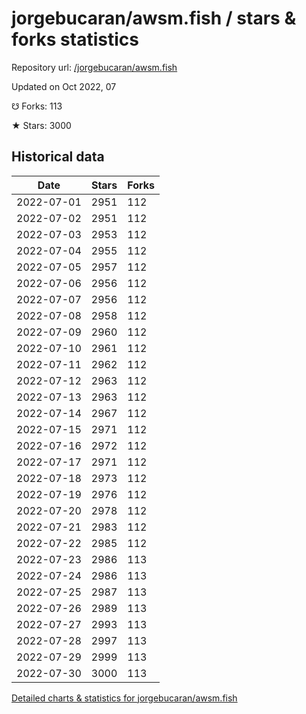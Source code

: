 # jorgebucaran/awsm.fish / stars & forks statistics

Repository url: [/jorgebucaran/awsm.fish](https://github.com/jorgebucaran/awsm.fish)

Updated on Oct 2022, 07

☋ Forks: 113

★ Stars: 3000

## Historical data
| Date | Stars | Forks |
|------|-------|-------|
| 2022-07-01 | 2951 | 112 | 
| 2022-07-02 | 2951 | 112 | 
| 2022-07-03 | 2953 | 112 | 
| 2022-07-04 | 2955 | 112 | 
| 2022-07-05 | 2957 | 112 | 
| 2022-07-06 | 2956 | 112 | 
| 2022-07-07 | 2956 | 112 | 
| 2022-07-08 | 2958 | 112 | 
| 2022-07-09 | 2960 | 112 | 
| 2022-07-10 | 2961 | 112 | 
| 2022-07-11 | 2962 | 112 | 
| 2022-07-12 | 2963 | 112 | 
| 2022-07-13 | 2963 | 112 | 
| 2022-07-14 | 2967 | 112 | 
| 2022-07-15 | 2971 | 112 | 
| 2022-07-16 | 2972 | 112 | 
| 2022-07-17 | 2971 | 112 | 
| 2022-07-18 | 2973 | 112 | 
| 2022-07-19 | 2976 | 112 | 
| 2022-07-20 | 2978 | 112 | 
| 2022-07-21 | 2983 | 112 | 
| 2022-07-22 | 2985 | 112 | 
| 2022-07-23 | 2986 | 113 | 
| 2022-07-24 | 2986 | 113 | 
| 2022-07-25 | 2987 | 113 | 
| 2022-07-26 | 2989 | 113 | 
| 2022-07-27 | 2993 | 113 | 
| 2022-07-28 | 2997 | 113 | 
| 2022-07-29 | 2999 | 113 | 
| 2022-07-30 | 3000 | 113 | 


[Detailed charts & statistics for jorgebucaran/awsm.fish](https://reviewgithub.com/rep/jorgebucaran/awsm.fish)

